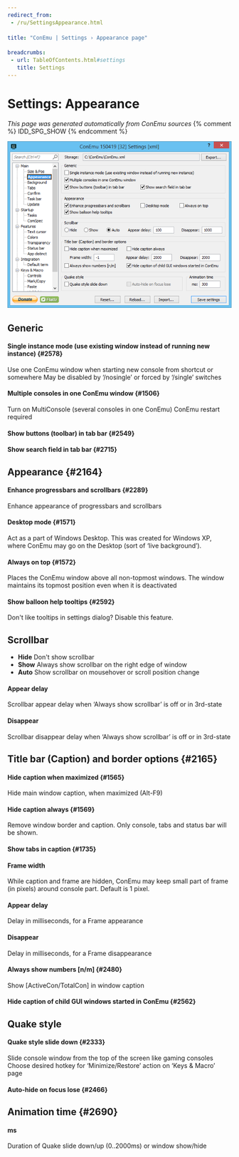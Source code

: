 ```yaml
---
redirect_from:
 - /ru/SettingsAppearance.html

title: "ConEmu | Settings › Appearance page"

breadcrumbs:
 - url: TableOfContents.html#settings
   title: Settings
---
```


# Settings: Appearance

*This page was generated automatically from ConEmu sources*
{% comment %} IDD_SPG_SHOW {% endcomment %}

![ConEmu Settings: Appearance](/img/Settings-Appearance.png)



## Generic

#### Single instance mode (use existing window instead of running new instance)  {#2578}
Use one ConEmu window when starting new console from shortcut or somewhere May be disabled by ‘/nosingle’ or forced by ‘/single’ switches

#### Multiple consoles in one ConEmu window  {#1506}
Turn on MultiConsole (several consoles in one ConEmu) ConEmu restart required

#### Show buttons (toolbar) in tab bar  {#2549}


#### Show search field in tab bar  {#2715}




## Appearance  {#2164}

#### Enhance progressbars and scrollbars  {#2289}
Enhance appearance of progressbars and scrollbars

#### Desktop mode  {#1571}
Act as a part of Windows Desktop. This was created for Windows XP,
where ConEmu may go on the Desktop (sort of ‘live background’).

#### Always on top  {#1572}
Places the ConEmu window above all non-topmost windows. The window maintains its topmost position even when it is deactivated

#### Show balloon help tooltips  {#2592}
Don't like tooltips in settings dialog? Disable this feature.



## Scrollbar




* **Hide** Don't show scrollbar
* **Show** Always show scrollbar on the right edge of window
* **Auto** Show scrollbar on mousehover or scroll position change




#### Appear delay
Scrollbar appear delay when ‘Always show scrollbar’ is off or in 3rd-state

#### Disappear
Scrollbar disappear delay when ‘Always show scrollbar’ is off or in 3rd-state



## Title bar (Caption) and border options  {#2165}

#### Hide caption when maximized  {#1565}
Hide main window caption, when maximized (Alt-F9)

#### Hide caption always  {#1569}
Remove window border and caption. Only console, tabs and status bar will be shown.

#### Show tabs in caption  {#1735}


#### Frame width
While caption and frame are hidden, ConEmu may keep small part of frame (in pixels) around console part. Default is 1 pixel.

#### Appear delay
Delay in milliseconds, for a Frame appearance

#### Disappear
Delay in milliseconds, for a Frame disappearance

#### Always show numbers [n/m]  {#2480}
Show [ActiveCon/TotalCon] in window caption

#### Hide caption of child GUI windows started in ConEmu  {#2562}




## Quake style

#### Quake style slide down  {#2333}
Slide console window from the top of the screen like gaming consoles Choose desired hotkey for ‘Minimize/Restore’ action on ‘Keys & Macro’ page

#### Auto-hide on focus lose  {#2466}




## Animation time  {#2690}



#### ms
Duration of Quake slide down/up (0..2000ms) or window show/hide



